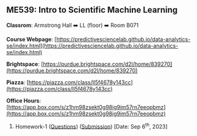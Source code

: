 ## ME539: Intro to Scientific Machine Learning

**Classrom**: Armstrong Hall ➡️ LL (floor) ➡️ Room B071

**Course Webpage**: [https://predictivesciencelab.github.io/data-analytics-se/index.html](https://predictivesciencelab.github.io/data-analytics-se/index.html)

**Brightspace**: [https://purdue.brightspace.com/d2l/home/839270](https://purdue.brightspace.com/d2l/home/839270)

**Piazza**: [https://piazza.com/class/ll5f4678y143cc](https://piazza.com/class/ll5f4678y143cc)

**Office Hours**: [https://app.box.com/s/z1hm98zsekt0g98ig9im57rn7eeopbmz](https://app.box.com/s/z1hm98zsekt0g98ig9im57rn7eeopbmz)

1) Homework-1 ([Questions](https://predictivesciencelab.github.io/data-analytics-se/homework/homework-01.html)) ([Submission](https://github.com/MekaSaiKrishna/Probability-and-Statistics/blob/main/ME539%3AIntroToSML/ME539_homework-01.pdf)) [Date: Sep 6<sup>th</sup>, 2023]
